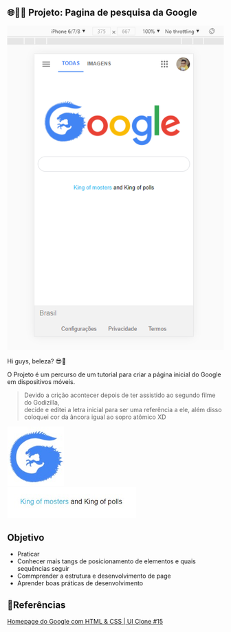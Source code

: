 ﻿## 🌐👨‍💻 Projeto: Pagina de pesquisa da Google 
 
![Letra G ](/src/demostracao.png)


Hi guys, beleza? 😎🖖

O Projeto é um percurso de um tutorial para criar a página inicial do Google em dispositivos móveis.

>Devido a crição acontecer depois de ter assistido ao segundo filme do Godizilla, <br> 
>decide e editei a letra inicial para ser uma referência a ele, além disso coloquei cor da âncora igual ao sopro atômico XD

![Letra G ](/src/letraG.jpg)
<br>
![Cor da âncora](/src/cor_ancora.jpg)

## Objetivo

* Praticar
* Conhecer mais tangs de posicionamento de elementos e quais sequências seguir
* Commprender a estrutura e desenvolvimento de page
* Aprender boas práticas de desenvolvimento

## 🔗Referências
[Homepage do Google com HTML & CSS | UI Clone #15](https://www.youtube.com/watch?v=KgjzE1Sxtq0)

